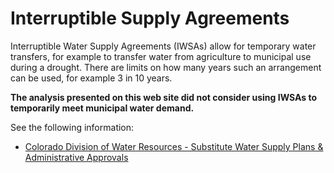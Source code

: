 # Interruptible Supply Agreements

Interruptible Water Supply Agreements (IWSAs) allow for temporary water transfers,
for example to transfer water from agriculture to municipal use during a drought.
There are limits on how many years such an arrangement can be used,
for example 3 in 10 years.

**The analysis presented on this web site did not consider using IWSAs to temporarily meet municipal water demand.**

See the following information:

* [Colorado Division of Water Resources - Substitute Water Supply Plans & Administrative Approvals](https://dwr.colorado.gov/services/water-administration/water-supply-plans-and-administrative-approvals)
